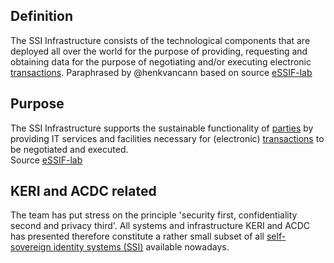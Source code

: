## Definition
The SSI Infrastructure consists of the technological components that are deployed all over the world for the purpose of providing, requesting and obtaining data for the purpose of negotiating and/or executing electronic [transactions](https://essif-lab.github.io/framework/docs/terms/transaction).
Paraphrased by @henkvancann based on source [eSSIF-lab](https://essif-lab.github.io/framework/docs/terms/ssi-infrastructure)

## Purpose
The SSI Infrastructure supports the sustainable functionality of [parties](https://essif-lab.github.io/framework/docs/terms/party) by providing IT services and facilities necessary for (electronic) [transactions](https://essif-lab.github.io/framework/docs/terms/transaction) to be negotiated and executed.\
Source [eSSIF-lab](https://essif-lab.github.io/framework/docs/terms/ssi-infrastructure)

## KERI and ACDC related
The team has put stress on the principle 'security first, confidentiality second and privacy third'. All systems and infrastructure KERI and ACDC has presented therefore constitute a rather small subset of all [self-sovereign identity systems (SSI)](term_self-sovereign-identity-(SSI)) available nowadays.

